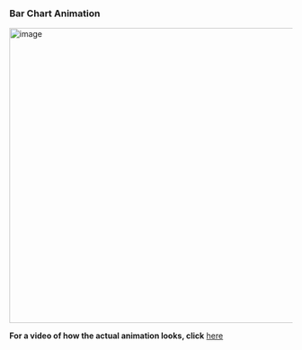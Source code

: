 ### Bar Chart Animation

<img width="526" alt="image" src="https://user-images.githubusercontent.com/93057638/197137809-d479b0f2-2f18-479a-9e19-eafea7ae013a.png">

**For a video of how the actual animation looks, click** [here](https://drive.google.com/file/d/1QhyR2vb9cnuOy3LlMDKkZd50cDlZvw5u/view?usp=sharing)
